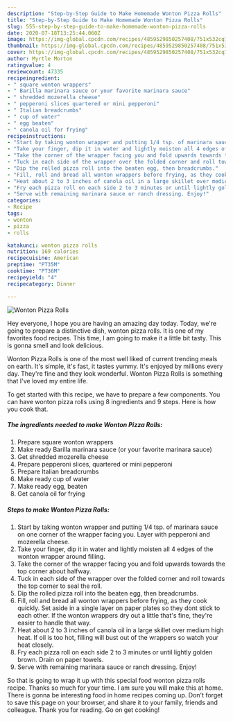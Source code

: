 ```yaml
---
description: "Step-by-Step Guide to Make Homemade Wonton Pizza Rolls"
title: "Step-by-Step Guide to Make Homemade Wonton Pizza Rolls"
slug: 555-step-by-step-guide-to-make-homemade-wonton-pizza-rolls
date: 2020-07-18T13:25:44.060Z
image: https://img-global.cpcdn.com/recipes/4859529850257408/751x532cq70/wonton-pizza-rolls-recipe-main-photo.jpg
thumbnail: https://img-global.cpcdn.com/recipes/4859529850257408/751x532cq70/wonton-pizza-rolls-recipe-main-photo.jpg
cover: https://img-global.cpcdn.com/recipes/4859529850257408/751x532cq70/wonton-pizza-rolls-recipe-main-photo.jpg
author: Myrtle Morton
ratingvalue: 4
reviewcount: 47335
recipeingredient:
- " square wonton wrappers"
- " Barilla marinara sauce or your favorite marinara sauce"
- " shredded mozerella cheese"
- " pepperoni slices quartered or mini pepperoni"
- " Italian breadcrumbs"
- " cup of water"
- " egg beaten"
- " canola oil for frying"
recipeinstructions:
- "Start by taking wonton wrapper and putting 1/4 tsp. of marinara sauce on one corner of the wrapper facing you. Layer with pepperoni and mozerella cheese."
- "Take your finger, dip it in water and lightly moisten all 4 edges of the wonton wrapper around filling."
- "Take the corner of the wrapper facing you and fold upwards towards the top corner about halfway."
- "Tuck in each side of the wrapper over the folded corner and roll towards the top corner to seal the roll."
- "Dip the rolled pizza roll into the beaten egg, then breadcrumbs."
- "Fill, roll and bread all wonton wrappers before frying, as they cook quickly. Set aside in a single layer on paper plates so they dont stick to each other. If the wonton wrappers dry out a little that&#39;s fine, they&#39;re easier to handle that way."
- "Heat about 2 to 3 inches of canola oil in a large skillet over medium high heat. If oil is too hot, filling will bust out of the wrappers so watch your heat closely."
- "Fry each pizza roll on each side 2 to 3 minutes or until lightly golden brown. Drain on paper towels."
- "Serve with remaining marinara sauce or ranch dressing. Enjoy!"
categories:
- Recipe
tags:
- wonton
- pizza
- rolls

katakunci: wonton pizza rolls 
nutrition: 169 calories
recipecuisine: American
preptime: "PT35M"
cooktime: "PT36M"
recipeyield: "4"
recipecategory: Dinner

---
```



![Wonton Pizza Rolls](https://img-global.cpcdn.com/recipes/4859529850257408/751x532cq70/wonton-pizza-rolls-recipe-main-photo.jpg)

Hey everyone, I hope you are having an amazing day today. Today, we're going to prepare a distinctive dish, wonton pizza rolls. It is one of my favorites food recipes. This time, I am going to make it a little bit tasty. This is gonna smell and look delicious.

Wonton Pizza Rolls is one of the most well liked of current trending meals on earth. It's simple, it's fast, it tastes yummy. It's enjoyed by millions every day. They're fine and they look wonderful. Wonton Pizza Rolls is something that I've loved my entire life.




To get started with this recipe, we have to prepare a few components. You can have wonton pizza rolls using 8 ingredients and 9 steps. Here is how you cook that.

<!--inarticleads1-->

##### The ingredients needed to make Wonton Pizza Rolls:

1. Prepare  square wonton wrappers
1. Make ready  Barilla marinara sauce (or your favorite marinara sauce)
1. Get  shredded mozerella cheese
1. Prepare  pepperoni slices, quartered or mini pepperoni
1. Prepare  Italian breadcrumbs
1. Make ready  cup of water
1. Make ready  egg, beaten
1. Get  canola oil for frying




<!--inarticleads2-->

##### Steps to make Wonton Pizza Rolls:

1. Start by taking wonton wrapper and putting 1/4 tsp. of marinara sauce on one corner of the wrapper facing you. Layer with pepperoni and mozerella cheese.
1. Take your finger, dip it in water and lightly moisten all 4 edges of the wonton wrapper around filling.
1. Take the corner of the wrapper facing you and fold upwards towards the top corner about halfway.
1. Tuck in each side of the wrapper over the folded corner and roll towards the top corner to seal the roll.
1. Dip the rolled pizza roll into the beaten egg, then breadcrumbs.
1. Fill, roll and bread all wonton wrappers before frying, as they cook quickly. Set aside in a single layer on paper plates so they dont stick to each other. If the wonton wrappers dry out a little that&#39;s fine, they&#39;re easier to handle that way.
1. Heat about 2 to 3 inches of canola oil in a large skillet over medium high heat. If oil is too hot, filling will bust out of the wrappers so watch your heat closely.
1. Fry each pizza roll on each side 2 to 3 minutes or until lightly golden brown. Drain on paper towels.
1. Serve with remaining marinara sauce or ranch dressing. Enjoy!




So that is going to wrap it up with this special food wonton pizza rolls recipe. Thanks so much for your time. I am sure you will make this at home. There is gonna be interesting food in home recipes coming up. Don't forget to save this page on your browser, and share it to your family, friends and colleague. Thank you for reading. Go on get cooking!
